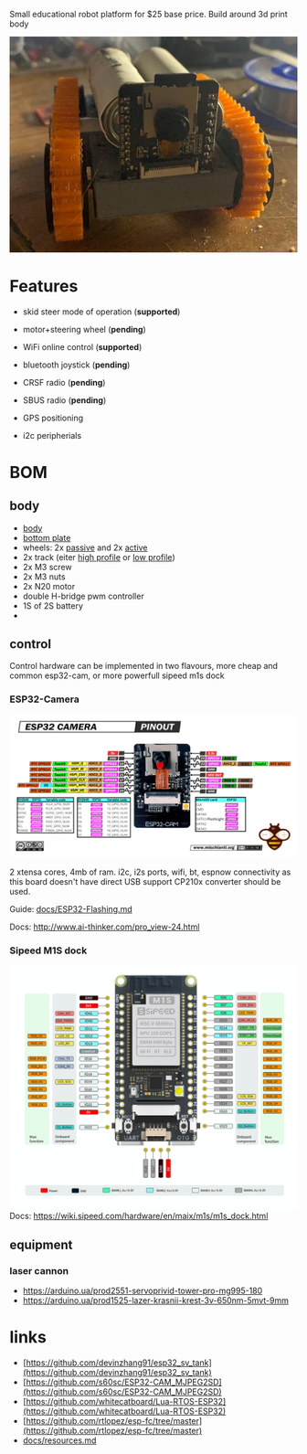 
Small educational robot platform for $25 base price. Build around 3d print body

![marover](docs/images/look.jpg)

# Features
* skid steer mode of operation (**supported**)
* motor+steering wheel (**pending**)

* WiFi online control (**supported**)
* bluetooth joystick (**pending**)
* CRSF radio (**pending**)
* SBUS radio (**pending**)
* GPS positioning
* i2c peripherials

# BOM
## body
*  [body](model/rover_body.stl)
*  [bottom plate](model/rover_bottom.stl)
* wheels: 2x [passive](model/sv_tank/PLA_sv_wheels_passive.stl) and 2x [active](model/sv_tank/PLA_sv_wheels_active.stl)
* 2x track (eiter [high profile](model/sv_tank/TPU_sv_track1.stl) or [low profile](model/sv_tank/TPU_sv_track2.stl))
* 2x M3 screw
* 2x M3 nuts
* 2x N20 motor
*  double H-bridge pwm controller
* 1S of 2S battery
* 

## control
Control hardware can be implemented in two flavours, more cheap and common esp32-cam, or more powerfull sipeed m1s dock
### ESP32-Camera
![esp32 cam pinout](docs/pinout/ESP32-CAM.png)

2 xtensa cores, 4mb of ram. i2c, i2s ports, wifi, bt, espnow connectivity 
as this board doesn't have direct USB support CP210x converter should be used.

Guide: [docs/ESP32-Flashing.md](docs/ESP32-Flashing.md)

Docs: http://www.ai-thinker.com/pro_view-24.html

### Sipeed M1S dock
![m1s dock pinout](docs/pinout/m1s_dock.png)
Docs: https://wiki.sipeed.com/hardware/en/maix/m1s/m1s_dock.html

## equipment
### laser cannon
* https://arduino.ua/prod2551-servoprivid-tower-pro-mg995-180
* https://arduino.ua/prod1525-lazer-krasnii-krest-3v-650nm-5mvt-9mm



# links
* [https://github.com/devinzhang91/esp32_sv_tank](https://github.com/devinzhang91/esp32_sv_tank)
* [https://github.com/s60sc/ESP32-CAM_MJPEG2SD](https://github.com/s60sc/ESP32-CAM_MJPEG2SD)
* [https://github.com/whitecatboard/Lua-RTOS-ESP32](https://github.com/whitecatboard/Lua-RTOS-ESP32)
* [https://github.com/rtlopez/esp-fc/tree/master](https://github.com/rtlopez/esp-fc/tree/master)
* [docs/resources.md](docs/resources.md)



